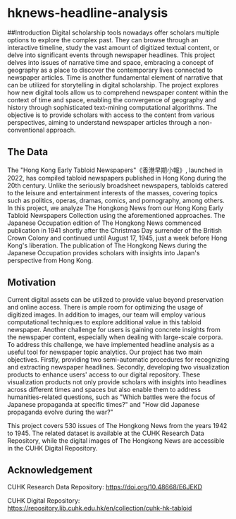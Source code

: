 # hknews-headline-analysis
##Introduction
Digital scholarship tools nowadays offer scholars multiple options to explore the complex past. They can browse through an interactive timeline, study the vast amount of digitized textual content, or delve into significant events through newspaper headlines. This project delves into issues of narrative time and space, embracing a concept of geography as a place to discover the contemporary lives connected to newspaper articles. Time is another fundamental element of narrative that can be utilized for storytelling in digital scholarship. The project explores how new digital tools allow us to comprehend newspaper content within the context of time and space, enabling the convergence of geography and history through sophisticated text-mining computational algorithms. The objective is to provide scholars with access to the content from various perspectives, aiming to understand newspaper articles through a non-conventional approach.

## The Data
The "Hong Kong Early Tabloid Newspapers"《香港早期小報》, launched in 2022, has compiled tabloid newspapers published in Hong Kong during the 20th century. Unlike the seriously broadsheet newspapers, tabloids catered to the leisure and entertainment interests of the masses, covering topics such as politics, operas, dramas, comics, and pornography, among others. In this project, we analyze The Hongkong News from our Hong Kong Early Tabloid Newspapers Collection using the aforementioned approaches. The Japanese Occupation edition of The Hongkong News commenced publication in 1941 shortly after the Christmas Day surrender of the British Crown Colony and continued until August 17, 1945, just a week before Hong Kong's liberation. The publication of The Hongkong News during the Japanese Occupation provides scholars with insights into Japan's perspective from Hong Kong.

## Motivation
Current digital assets can be utilized to provide value beyond preservation and online access. There is ample room for optimizing the usage of digitized images. In addition to images, our team will employ various computational techniques to explore additional value in this tabloid newspaper. Another challenge for users is gaining concrete insights from the newspaper content, especially when dealing with large-scale corpora. To address this challenge, we have implemented headline analysis as a useful tool for newspaper topic analytics. Our project has two main objectives. Firstly, providing two semi-automatic procedures for recognizing and extracting newspaper headlines. Secondly, developing two visualization products to enhance users' access to our digital repository. These visualization products not only provide scholars with insights into headlines across different times and spaces but also enable them to address humanities-related questions, such as "Which battles were the focus of Japanese propaganda at specific times?" and "How did Japanese propaganda evolve during the war?"

This project covers 530 issues of The Hongkong News from the years 1942 to 1945. The related dataset is available at the CUHK Research Data Repository, while the digital images of The Hongkong News are accessible in the CUHK Digital Repository.

## Acknowledgement
CUHK Research Data Repository: https://doi.org/10.48668/E6JEKD

CUHK Digital Repository: https://repository.lib.cuhk.edu.hk/en/collection/cuhk-hk-tabloid
